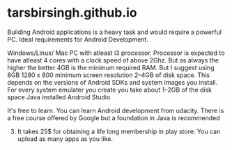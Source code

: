 # tarsbirsingh.github.io
Building Android applications is a heavy task and would require a powerful PC. Ideal requirements for Android Development.

Windows/Linux/ Mac PC with atleast i3 processor. Processor is expected to have atleast 4 cores with a clock speed of above 2Ghz. But as always the higher the better
4GB is the minimum required RAM. But I suggest using 8GB
1280 x 800 minimum screen resolution
2–4GB of disk space. This depends on the versions of Android SDKs and system images you install. For every system emulater you create you take about 1–2GB of the disk space
Java installed
Android Studio


It's free to learn. You can learn Android development from udacity. There is a free course offered by Google but a foundation in Java is recommended

3. It takes 25$ for obtaining a life long membership in play store. You can upload as many apps as you like.

